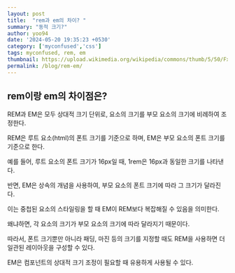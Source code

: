 ```yaml
---
layout: post
title:  "rem과 em의 차이? "
summary: "동적 크기?"
author: yoo94
date: '2024-05-20 19:35:23 +0530'
category: ['myconfused','css']
tags: myconfused, rem, em
thumbnail: https://upload.wikimedia.org/wikipedia/commons/thumb/5/50/Fxemoji_u2049.svg/255px-Fxemoji_u2049.svg.png
permalink: /blog/rem-em/
---
```


## rem이랑 em의 차이점은?

REM과 EM은 모두 상대적 크기 단위로, 요소의 크기를 부모 요소의 크기에 비례하여 조정한다.

REM은 루트 요소(html)의 폰트 크기를 기준으로 하며, EM은 부모 요소의 폰트 크기를 기준으로 한다.

예를 들어, 루트 요소의 폰트 크기가 16px일 때, 1rem은 16px과 동일한 크기를 나타낸다.

반면, EM은 상속의 개념을 사용하여, 부모 요소의 폰트 크기에 따라 그 크기가 달라진다.

이는 중첩된 요소의 스타일링을 할 때 EM이 REM보다 복잡해질 수 있음을 의미한다.

왜냐하면, 각 요소의 크기가 부모 요소의 크기에 따라 달라지기 때문이다.

따라서, 폰트 크기뿐만 아니라 패딩, 마진 등의 크기를 지정할 때도 REM을 사용하면 더 일관된 레이아웃을 구성할 수 있다.

EM은 컴포넌트의 상대적 크기 조정이 필요할 때 유용하게 사용될 수 있다.